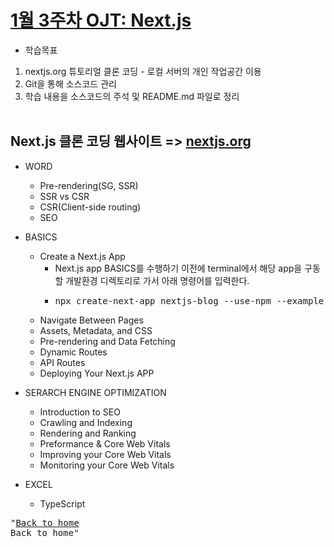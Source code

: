 # [1월 3주차 OJT: Next.js](https://github.com/MinHyeok-lee1/MK_OJT/tree/master/nextjs-dir)
* 학습목표
1) nextjs.org 튜토리얼 클론 코딩 - 로컬 서버의 개인 작업공간 이용<br>
2) Git을 통해 소스코드 관리<br>
3) 학습 내용을 소스코드의 주석 및 README.md 파일로 정리<br><br>

## Next.js 클론 코딩 웹사이트 => [nextjs.org](https://nextjs.org/learn)

* WORD
    - Pre-rendering(SG, SSR)
    - SSR vs CSR
    - CSR(Client-side routing)
    - SEO<br>

* BASICS
    - Create a Next.js App
        + Next.js app BASICS를 수행하기 이전에 terminal에서 해당 app을 구동할 개발환경 디렉토리로 가서 아래 명령어를 입력한다.
        + <pre>npx create-next-app nextjs-blog --use-npm --example "https://github.com/vercel/next-learn/tree/master/basics/learn-starter"</pre>
    - Navigate Between Pages
    - Assets, Metadata, and CSS
    - Pre-rendering and Data Fetching
    - Dynamic Routes
    - API Routes
    - Deploying Your Next.js APP<br>
    
* SERARCH ENGINE OPTIMIZATION
    - Introduction to SEO
    - Crawling and Indexing
    - Rendering and Ranking
    - Preformance & Core Web Vitals
    - Improving your Core Web Vitals
    - Monitoring your Core Web Vitals<br>

* EXCEL
    - TypeScript<br>

<pre>
"<a href="/">Back to home</a>
<Link href="/"><a>Back to home</a></Link>"
</pre>